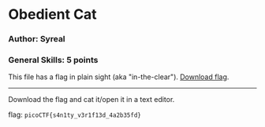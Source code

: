 # Obedient Cat
### Author: Syreal
### General Skills: 5 points


This file has a flag in plain sight (aka "in-the-clear"). [Download flag](flag).

---

Download the flag and cat it/open it in a text editor.

flag: `picoCTF{s4n1ty_v3r1f13d_4a2b35fd}`
